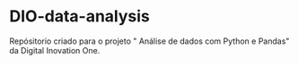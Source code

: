 # DIO-data-analysis
Repósitorio criado para o projeto " Análise de dados com Python e Pandas" da Digital Inovation One.
